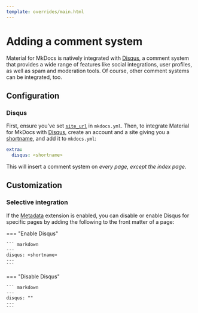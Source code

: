 ```yaml
---
template: overrides/main.html
---
```


# Adding a comment system

Material for MkDocs is natively integrated with [Disqus][1], a comment system
that provides a wide range of features like social integrations, user profiles,
as well as spam and moderation tools. Of course, other comment systems can be 
integrated, too.

  [1]: https://disqus.com/

## Configuration

### Disqus

First, ensure you've set [`site_url`][2] in `mkdocs.yml`. Then, to integrate
Material for MkDocs with [Disqus][1], create an account and a site giving you a
[shortname][3], and add it to `mkdocs.yml`:

``` yaml
extra:
  disqus: <shortname>
```

This will insert a comment system on _every page, except the index page_.

  [2]: https://www.mkdocs.org/user-guide/configuration/#site_url
  [3]: https://help.disqus.com/en/articles/1717111-what-s-a-shortname

## Customization

### Selective integration

If the [Metadata][4] extension is enabled, you can disable or enable Disqus for
specific pages by adding the following to the front matter of a page:

=== "Enable Disqus"

    ``` markdown
    ---
    disqus: <shortname>
    ---
    ```

=== "Disable Disqus"

    ``` markdown
    ---
    disqus: ""
    ---
    ```

  [4]: ../reference/meta-tags.md#metadata
